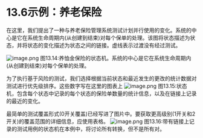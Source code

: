 # 13.6示例：养老保险

在这里，我们提出了一种与养老保险管理系统测试计划并行使用的变化。系统的中心是它在系统生命周期内(从创建到结束)对每个保单的处理。该图将状态描述为状态，并将状态的变化描述为状态之间的链接。虚线表示过渡没有经过测试。

![image.png](https://static.aiwriter.net/oG3nbKxibYYPA3NySvuJdo/6YX6xUCHUK7sKqkj9rAMv8/2BHf1pBd5qBzdDBGxamstz)
图13.14:养恤金保险的状态机。系统的中心是它在系统生命周期内(从创建到结束)对每个保单的处理。

为了执行基于风险的测试，我们选择根据当前状态和最近发生的更改的统计数据对测试进行优先级排序。这些数字写在这里的图表上
![image.png](https://static.aiwriter.net/oG3nbKxibYYPA3NySvuJdo/6YX6xUCHUK7sKqkj9rAMv8/3g8xdFBoFqpaiCouGgSEyJ)
图13.15:状态机，包含每个状态中记录的每个状态的保险单数量的统计信息，以及在链接上记录的最近的变化。

最简单的测试覆盖形式(0开关覆盖)已经写进了图片中。要获取更高级别(1开关和2开关)的覆盖范围的详细信息，应使用表格。
![image.png](https://static.aiwriter.net/oG3nbKxibYYPA3NySvuJdo/6YX6xUCHUK7sKqkj9rAMv8/82wNKzNJJTteg5znT5MpLu)
图13.16:带有链接上记录的测试用例的状态机在本例中，将讨论所有转换，但不是所有对。